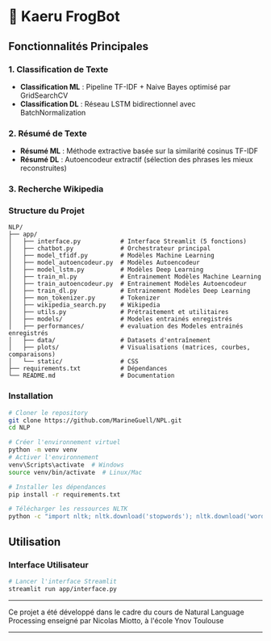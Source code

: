 # 🐸 Kaeru FrogBot

## Fonctionnalités Principales

### 1. Classification de Texte
- **Classification ML** : Pipeline TF-IDF + Naive Bayes optimisé par GridSearchCV
- **Classification DL** : Réseau LSTM bidirectionnel avec BatchNormalization

### 2. Résumé de Texte
- **Résumé ML** : Méthode extractive basée sur la similarité cosinus TF-IDF
- **Résumé DL** : Autoencodeur extractif (sélection des phrases les mieux reconstruites)

### 3. Recherche Wikipedia

### Structure du Projet
```
NLP/
├── app/
│   ├── interface.py           # Interface Streamlit (5 fonctions)
│   ├── chatbot.py             # Orchestrateur principal
│   ├── model_tfidf.py         # Modèles Machine Learning
│   ├── model_autoencodeur.py  # Modèles Autoencodeur
│   ├── model_lstm.py          # Modèles Deep Learning
│   ├── train_ml.py            # Entrainement Modèles Machine Learning
│   ├── train_autoencodeur.py  # Entrainement Modèles Autoencodeur
│   ├── train_dl.py            # Entrainement Modèles Deep Learning
│   ├── mon_tokenizer.py       # Tokenizer
│   ├── wikipedia_search.py    # Wikipedia
│   ├── utils.py               # Prétraitement et utilitaires
│   ├── models/                # Modeles entrainés enregistrés
│   ├── performances/          # evaluation des Modeles entrainés enregistrés
│   ├── data/                  # Datasets d'entraînement
│   ├── plots/                 # Visualisations (matrices, courbes, comparaisons)
│   └── static/                # CSS
├── requirements.txt           # Dépendances
└── README.md                  # Documentation
```


### Installation
```bash
# Cloner le repository
git clone https://github.com/MarineGuell/NPL.git
cd NLP

# Créer l'environnement virtuel
python -m venv venv
# Activer l'environnement
venv\Scripts\activate  # Windows
source venv/bin/activate  # Linux/Mac

# Installer les dépendances
pip install -r requirements.txt

# Télécharger les ressources NLTK
python -c "import nltk; nltk.download('stopwords'); nltk.download('wordnet'); nltk.download('punkt')"
```

## Utilisation

### Interface Utilisateur
```bash
# Lancer l'interface Streamlit
streamlit run app/interface.py
```


------------------------------------------------------------

Ce projet a été développé dans le cadre du cours de Natural Language Processing enseigné par Nicolas Miotto, à l'école Ynov Toulouse

------------------------------------------------------------
